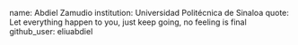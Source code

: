 name: Abdiel Zamudio
institution: Universidad Politécnica de Sinaloa
quote: Let everything happen to you, just keep going, no feeling is final
github_user: eliuabdiel
